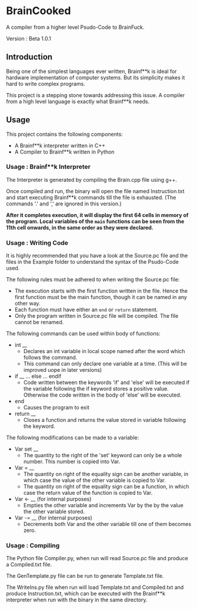 # BrainCooked
A compiler from a higher level Psudo-Code to BrainFuck.

Version : Beta 1.0.1


## Introduction
Being one of the simplest languages ever written, Brainf**k is ideal for hardware implementation of computer systems. But its simplicity makes it hard to write complex programs.

This project is a stepping stone towards addressing this issue. A compiler from a high level language is exactly what Brainf**k needs.

## Usage

This project contains the following components:

* A Brainf**k interpreter written in C++
* A Compiler to Brainf**k written in Python

### Usage : Brainf**k Interpreter

The Interpreter is generated by compiling the Brain.cpp file using g++.

Once compiled and run, the binary will open the file named Instruction.txt and start executing Brainf**k commands till the file is exhausted. (The commands '.' and ',' are ignored in this version.)

**After it completes execution, it will display the first 64 cells in memory of the program. Local variables  of the ```main``` functions can be seen from the 11th cell onwards, in the same order as they were declared.**

### Usage : Writing Code

It is highly recommended that you have a look at the Source.pc file and the files in the Example folder to understand the syntax of the Psudo-Code used.

The following rules must be adhered to when writing the Source.pc file:

* The execution starts with the first function written in the file. Hence the first function must be the main function, though it can be named in any other way.
* Each function must have either an ```end``` or ```return``` statement.
* Only the program written in Source.pc file will be compiled. The file cannot be renamed.

The following commands can be used within body of functions:

* int __
    * Declares an int variable in local scope named after the word which follows the command.
    * This command can only declare one variable at a time. (This will be improved uope in later versions)
* if __ ... else ... endif
    * Code written between the keywords 'if' and 'else' will be executed if the variable following the if keyword stores a positive value. Otherwise the code written in the body of 'else' will be executed.
* end
    * Causes the program to exit
* return __
    * Closes a function and returns the value stored in variable following the keyword.

 The following modifications can be made to a variable:
 * Var set __
    * The quantity to the right of the 'set' keyword can only be a whole number. This number is copied into Var.
 * Var = __
    * The quantity on right of the equality sign can be another variable, in which case the value of the other variable is copied to Var.
    * The quantity on right of the equality sign can be a function, in which case the return value of the function is copied to Var.
* Var <- __ (for internal purposes)
    * Empties the other variable and increments Var by the by the value the other variable stored.
* Var -= __ (for internal purposes)
    * Decrements both Var and the other variable till one of them becomes zero.

### Usage : Compiling

The Python file Compiler.py, when run will read Source.pc file and produce a Compiled.txt file.

The GenTemplate.py file can be run to generate Template.txt file.

The WriteIns.py file when run will load Template.txt and Compiled.txt and produce Instruction.txt, which can be executed with the Brainf**k interpreter when run with the binary in the same directory.